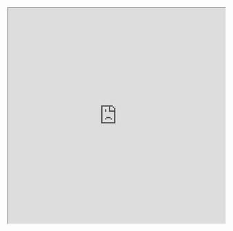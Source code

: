 <iframe src="https://github.com/rajeesh09/Implement-Azure-IaaS-Project/blob/main/Implement%20Azure%20IaaS%20Project.pdf" width="100%" height="500px"></iframe>
